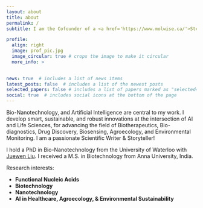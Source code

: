```yaml
---
layout: about
title: about
permalink: /
subtitle: I am the Cofounder of a <a href='https://www.molwise.ca/'>Stealth mode AI-guided Biotech</a> Venture, and Scientific Advisor at <a href='https://icasssd.org'>International Center for Applied Systems Science for Sustainable Development</a>, Cambridge, ON, Canada

profile:
  align: right
  image: prof_pic.jpg
  image_circular: true # crops the image to make it circular
  more_info: >
   

news: true  # includes a list of news items
latest_posts: false  # includes a list of the newest posts
selected_papers: false # includes a list of papers marked as "selected={true}"
social: true  # includes social icons at the bottom of the page
---
```


Bio-Nanotechnology, and Artificial Intelligence are central to my work. I develop smart, sustainable, and robust innovations at the intersection of AI and Life Sciences, for advancing the field of Biotherapeutics, Bio-diagnostics, Drug Discovery, Biosensing, Agroecology, and Environmental Monitoring. I am a passionate Scientific Writer & Storyteller!

I hold a PhD in Bio-Nanotechnology from  the University of Waterloo with [Juewen Liu](https://uwaterloo.ca/chemistry/profile/liujw). I received a M.S. in Biotechnology from Anna University, India.

Research interests:
  - **Functional Nucleic Acids** 
  - **Biotechnology**
  - **Nanotechnology** 
  - **AI in Healthcare, Agroecology, & Environmental Sustainability** 
